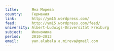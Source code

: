 ```yaml
---
title:      Яна Мирева
country:    Германия
link:       http://ym15.wordpress.com/
feed:       http://ym15.wordpress.com/feed/
university: Albert-Ludwigs-Universität Freiburg
subject:    Икономика
period:     2010–2013
email:      yan.alabala.a.mireva@gmail.com
---
```

